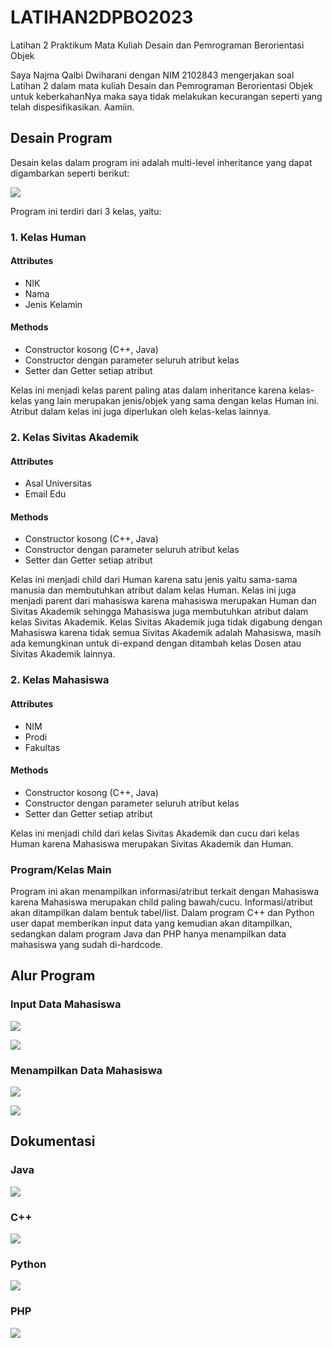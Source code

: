 # LATIHAN2DPBO2023
Latihan 2 Praktikum Mata Kuliah Desain dan Pemrograman Berorientasi Objek

Saya Najma Qalbi Dwiharani dengan NIM 2102843 mengerjakan soal Latihan 2 dalam mata kuliah Desain dan Pemrograman Berorientasi Objek untuk keberkahanNya maka saya tidak melakukan kecurangan seperti yang telah dispesifikasikan. Aamiin.

## Desain Program

Desain kelas dalam program ini adalah multi-level inheritance yang dapat digambarkan seperti berikut:

  <img
  src="desain.png"
  style="display: inline-block; margin: 0 auto; max-width: 300px">

Program ini terdiri dari 3 kelas, yaitu:

### 1. Kelas Human
#### Attributes
- NIK
- Nama
- Jenis Kelamin

#### Methods
- Constructor kosong (C++, Java)
- Constructor dengan parameter seluruh atribut kelas
- Setter dan Getter setiap atribut

Kelas ini menjadi kelas parent paling atas dalam inheritance karena kelas-kelas yang lain merupakan jenis/objek yang sama dengan kelas Human ini. Atribut dalam kelas ini juga diperlukan oleh kelas-kelas  lainnya.
 
### 2. Kelas Sivitas Akademik
#### Attributes
- Asal Universitas
- Email Edu

#### Methods
- Constructor kosong (C++, Java)
- Constructor dengan parameter seluruh atribut kelas
- Setter dan Getter setiap atribut

Kelas ini menjadi child dari Human karena satu jenis yaitu sama-sama manusia dan membutuhkan atribut dalam kelas Human. Kelas ini juga menjadi parent dari mahasiswa karena mahasiswa merupakan Human dan Sivitas Akademik sehingga Mahasiswa juga membutuhkan atribut dalam kelas Sivitas Akademik. Kelas Sivitas Akademik juga tidak digabung dengan Mahasiswa karena tidak semua Sivitas Akademik adalah Mahasiswa, masih ada kemungkinan untuk di-expand dengan ditambah kelas Dosen atau Sivitas Akademik lainnya.

### 2. Kelas Mahasiswa
#### Attributes
- NIM
- Prodi
- Fakultas

#### Methods
- Constructor kosong (C++, Java)
- Constructor dengan parameter seluruh atribut kelas
- Setter dan Getter setiap atribut

Kelas ini menjadi child dari kelas Sivitas Akademik dan cucu dari kelas Human karena Mahasiswa merupakan Sivitas Akademik dan Human.

### Program/Kelas Main

Program ini akan menampilkan informasi/atribut terkait dengan Mahasiswa karena Mahasiswa merupakan child paling bawah/cucu. Informasi/atribut akan ditampilkan dalam bentuk tabel/list. Dalam program C++ dan Python user dapat memberikan input data yang kemudian akan ditampilkan, sedangkan dalam program Java dan PHP hanya menampilkan data mahasiswa yang sudah di-hardcode.

## Alur Program

### Input Data Mahasiswa

  <img
  src="CPP/ss/input_code.png"
  style="display: inline-block; margin: 0 auto; max-width: 300px">
  
  <img
  src="CPP/ss/input.png"
  style="display: inline-block; margin: 0 auto; max-width: 300px">

### Menampilkan Data Mahasiswa

  <img
  src="CPP/ss/hasil_code.png"
  style="display: inline-block; margin: 0 auto; max-width: 300px">
  
  <img
  src="CPP/ss/hasil.png"
  style="display: inline-block; margin: 0 auto; max-width: 300px">

## Dokumentasi

### Java

  <img
  src="Java/ss/hasil.png"
  style="display: inline-block; margin: 0 auto; max-width: 300px">

### C++

  <img
  src="CPP/ss/hasil.png"
  style="display: inline-block; margin: 0 auto; max-width: 300px">

### Python

  <img
  src="Python/ss/hasil.png"
  style="display: inline-block; margin: 0 auto; max-width: 300px">

### PHP

  <img
  src="PHP/ss/hasil.png"
  style="display: inline-block; margin: 0 auto; max-width: 300px">

